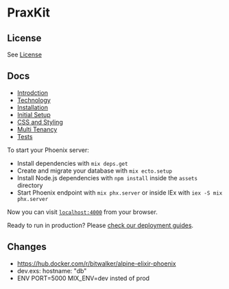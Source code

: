 # PraxKit

## License

See [License](../License.md)

## Docs

  * [Introdction](docs/introduction.md)
  * [Technology](docs/technology.md)
  * [Installation](docs/installation.md)
  * [Initial Setup](docs/initial_setup.md)
  * [CSS and Styling](docs/styling.md)
  * [Multi Tenancy](docs/multitenancy.md)
  * [Tests](docs/tests.md)

To start your Phoenix server:

  * Install dependencies with `mix deps.get`
  * Create and migrate your database with `mix ecto.setup`
  * Install Node.js dependencies with `npm install` inside the `assets` directory
  * Start Phoenix endpoint with `mix phx.server` or inside IEx with `iex -S mix phx.server`

Now you can visit [`localhost:4000`](http://localhost:4000) from your browser.

Ready to run in production? Please [check our deployment guides](https://hexdocs.pm/phoenix/deployment.html).

## Changes

*  https://hub.docker.com/r/bitwalker/alpine-elixir-phoenix
*  dev.exs:   hostname: "db"
*  ENV PORT=5000 MIX_ENV=dev insted of prod

